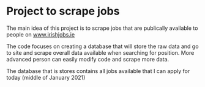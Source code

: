 # Project to scrape jobs 

The main idea of this project is to scrape jobs that are publically available to people on www.irishjobs.ie 

The code focuses on creating a database that will store the raw data and go to site and scrape overall data available when searching for position. More advanced person can easily modify code and scrape more data.

The database that is stores contains all jobs available that I can apply for today (middle of January 2021)
